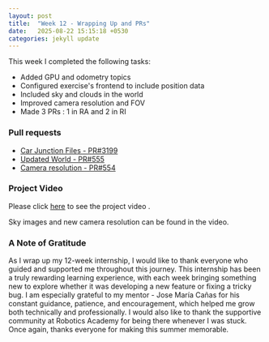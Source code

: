```yaml
---
layout: post
title:  "Week 12 - Wrapping Up and PRs"
date:   2025-08-22 15:15:18 +0530
categories: jekyll update
---
```


This week I completed the following tasks:

- Added GPU and odometry topics
- Configured exercise's frontend to include position data
- Included sky and clouds in the world
- Improved camera resolution and FOV
- Made 3 PRs : 1 in RA and 2 in RI


<h3> Pull requests </h3>

- [Car Junction Files - PR#3199](https://github.com/JdeRobot/RoboticsAcademy/pull/3199)
- [Updated World - PR#555](https://github.com/JdeRobot/RoboticsInfrastructure/pull/555)
- [Camera resolution - PR#554](https://github.com/JdeRobot/RoboticsInfrastructure/pull/554) 

<h3> Project Video </h3>

Please click [here](https://drive.google.com/file/d/1pZePgq6lu5yCjNLG6QleMOOtYcClVq-s/view?usp=sharing) to see the project video .

Sky images and new camera resolution can be found in the video.

<h3>A Note of Gratitude</h3>

As I wrap up my 12-week internship, I would like to thank everyone who guided and supported me throughout this journey. This internship has been a truly rewarding learning experience, with each week bringing something new to explore whether it was developing a new feature or fixing a tricky bug. I am especially grateful to my mentor - Jose María Cañas for his constant guidance, patience, and encouragement, which helped me grow both technically and professionally. I would also like to thank the supportive community at Robotics Academy for being there whenever I was stuck. Once again, thanks everyone for making this summer memorable.

